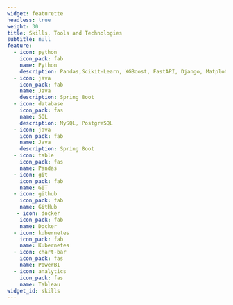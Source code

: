 ```yaml
---
widget: featurette
headless: true
weight: 30
title: Skills, Tools and Technologies
subtitle: null
feature:
  - icon: python
    icon_pack: fab
    name: Python
    description: Pandas,Scikit-Learn, XGBoost, FastAPI, Django, Matplotlib, NumPy, Streamlit, Plotly and Dash, Prophet, NeuralProphet
  - icon: java
    icon_pack: fab
    name: Java
    description: Spring Boot
  - icon: database
    icon_pack: fas
    name: SQL
    description: MySQL, PostgreSQL
  - icon: java
    icon_pack: fab
    name: Java
    description: Spring Boot
  - icon: table
    icon_pack: fas
    name: Pandas
  - icon: git
    icon_pack: fab
    name: GIT
  - icon: github
    icon_pack: fab
    name: GitHub
   - icon: docker
    icon_pack: fab
    name: Docker
  - icon: kubernetes
    icon_pack: fab
    name: Kubernetes
  - icon: chart-bar
    icon_pack: fas
    name: PowerBI
  - icon: analytics
    icon_pack: fas
    name: Tableau
widget_id: skills
---
```

